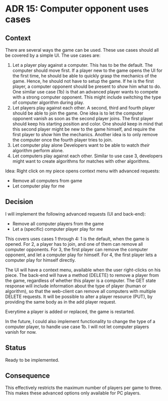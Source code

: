 # ADR 15: Computer opponent uses cases

## Context
There are several ways the game can be used. These use cases should all be covered by a simple UI. The use cases are:
1. Let a player play against a computer. This has to be the default. The computer should move first. If a player new to the game opens the UI for the first time, he should be able to quickly grasp the mechanics of the game. Hence, he should not have to setup the game. If he is the first player, a computer opponent should be present to *show* him what to do. One similar use case (1b) is that an advanced player wants to compete with a strong computer opponent. This might include switching the type of computer algorithm during play.
2. Let players play against each other. A second, third and fourth player should be able to join the game. One idea is to let the computer opponent vanish as soon as the second player joins. The first player should keep his starting position and color. One should keep in mind that this second player might be new to the game himself, and require the first player to *show* him the mechanics. Another idea is to only remove the computer once the fourth player tries to join.
3. Let computer play alone
Developers want to be able to watch *their* algorithm perform alone.
4. Let computers play against each other.
Similar to use case 3, developers might want to create algorithms for matches with other algorithms.

Idea: Right click on my piece opens context menu with advanced requests:
* Remove all computers from game
* Let computer play for me


## Decision
I will implement the following advanced requests (UI and back-end):
* Remove all computer players from the game
* Let a (specific) computer player play for me

This covers uses cases 1 through 4: 1 is the default, when the game is opened. For 2, a player has to join, and one of them can remove all computer opponents.
For 3, the first player can remove the computer opponent, and let a computer play for himself. For 4, the first player lets a computer play for himself directly.

The UI will have a context menu, available when the user right-clicks on his piece.
The back-end will have a method (DELETE) to remove a player from the game, regardless of whether this player is a computer.
The GET state response will include information about the type of player (human or algorithm), so that the web-client can remove all computers with multiple DELETE requests.
It will be possible to alter a player resource (PUT), by providing the same body as in the add player request.

Everytime a player is added or replaced, the game is restarted.

In the future, I could also implement functionality to change the type of a computer player, to handle use case 1b. I will not let computer players vanish for now.

## Status
Ready to be implemented.

## Consequence
This effectively restricts the maximum number of players per game to three. 
This makes these advanced options only available for PC players.





